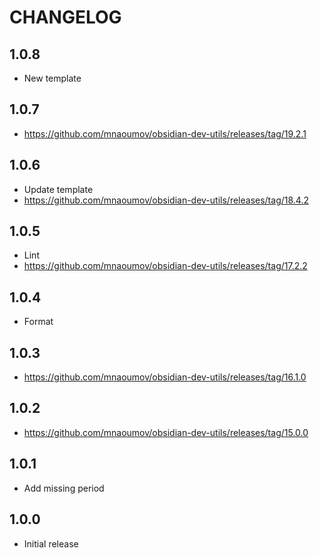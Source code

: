 # CHANGELOG

## 1.0.8

- New template

## 1.0.7

- https://github.com/mnaoumov/obsidian-dev-utils/releases/tag/19.2.1

## 1.0.6

- Update template
- https://github.com/mnaoumov/obsidian-dev-utils/releases/tag/18.4.2

## 1.0.5

- Lint
- https://github.com/mnaoumov/obsidian-dev-utils/releases/tag/17.2.2

## 1.0.4

- Format

## 1.0.3

- https://github.com/mnaoumov/obsidian-dev-utils/releases/tag/16.1.0

## 1.0.2

- https://github.com/mnaoumov/obsidian-dev-utils/releases/tag/15.0.0

## 1.0.1

- Add missing period

## 1.0.0

- Initial release
